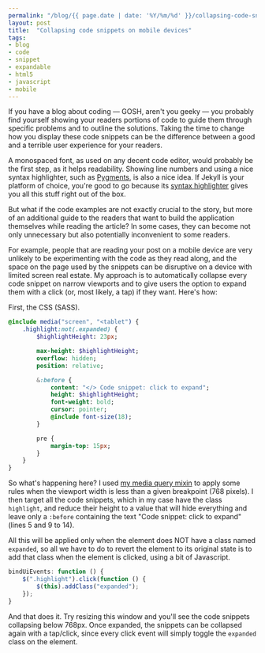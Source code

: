 ```yaml
---
permalink: "/blog/{{ page.date | date: '%Y/%m/%d' }}/collapsing-code-snippets-on-mobile-devices.html"
layout: post
title:  "Collapsing code snippets on mobile devices"
tags:
- blog
- code
- snippet
- expandable
- html5
- javascript
- mobile
---
```

If you have a blog about coding — GOSH, aren't you geeky — you probably find yourself showing your readers portions of code to guide them through specific problems and to outline the solutions. Taking the time to change how you display these code snippets can be the difference between a good and a terrible user experience for your readers.<!--more-->

A monospaced font, as used on any decent code editor, would probably be the first step, as it helps readability. Showing line numbers and using a nice syntax highlighter, such as [Pygments](http://pygments.org/), is also a nice idea. If Jekyll is your platform of choice, you're good to go because its [syntax highlighter](http://jekyllrb.com/docs/templates/#code-snippet-highlighting) gives you all this stuff right out of the box.

But what if the code examples are not exactly crucial to the story, but more of an additional guide to the readers that want to build the application themselves while reading the article? In some cases, they can become not only unnecessary but also potentially inconvenient to some readers.

For example, people that are reading your post on a mobile device are very unlikely to be experimenting with the code as they read along, and the space on the page used by the snippets can be disruptive on a device with limited screen real estate. My approach is to automatically collapse every code snippet on narrow viewports and to give users the option to expand them with a click (or, most likely, a tap) if they want. Here's how:

First, the CSS (SASS).

```sass
@include media("screen", "<tablet") {
	.highlight:not(.expanded) {
		$highlightHeight: 23px;

		max-height: $highlightHeight;
		overflow: hidden;
		position: relative;

		&:before {
			content: "</> Code snippet: click to expand";
			height: $highlightHeight;
			font-weight: bold;
			cursor: pointer;
			@include font-size(18);
		}

		pre {
			margin-top: 15px;
		}
	}
}
```

So what's happening here? I used [my media query mixin](/blog/2014/10/29/how-i-write-media-queries-in-sass.html) to apply some rules when the viewport width is less than a given breakpoint (768 pixels). I then target all the code snippets, which in my case have the class `highlight`, and reduce their height to a value that will hide everything and leave only a `:before` containing the text "Code snippet: click to expand" (lines 5 and 9 to 14).

All this will be applied only when the element does NOT have a class named `expanded`, so all we have to do to revert the element to its original state is to add that class when the element is clicked, using a bit of Javascript.

```javascript
bindUiEvents: function () {
	$(".highlight").click(function () {
		$(this).addClass("expanded");
	});
}
```

And that does it. Try resizing this window and you'll see the code snippets collapsing below 768px. Once expanded, the snippets can be collapsed again with a tap/click, since every click event will simply toggle the `expanded` class on the element.<!--tomb-->